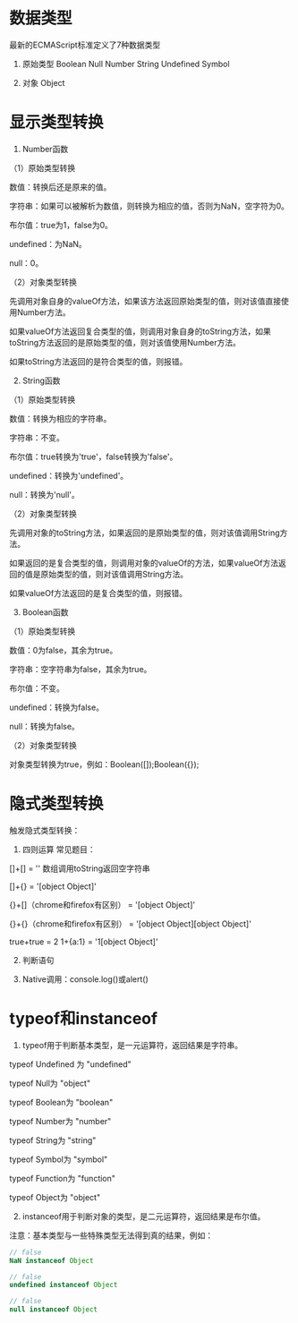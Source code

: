 # 数据类型

最新的ECMAScript标准定义了7种数据类型

1. 原始类型 Boolean Null Number String Undefined Symbol

2. 对象 Object

# 显示类型转换

1. Number函数

  （1）原始类型转换

  数值：转换后还是原来的值。

  字符串：如果可以被解析为数值，则转换为相应的值，否则为NaN，空字符为0。

  布尔值：true为1，false为0。

  undefined：为NaN。

  null：0。

  （2）对象类型转换

  先调用对象自身的valueOf方法，如果该方法返回原始类型的值，则对该值直接使用Number方法。

  如果valueOf方法返回复合类型的值，则调用对象自身的toString方法，如果toString方法返回的是原始类型的值，则对该值使用Number方法。

  如果toString方法返回的是符合类型的值，则报错。

2. String函数

  （1）原始类型转换

  数值：转换为相应的字符串。

  字符串：不变。

  布尔值：true转换为'true'，false转换为'false'。

  undefined：转换为'undefined'。

  null：转换为'null'。

  （2）对象类型转换

  先调用对象的toString方法，如果返回的是原始类型的值，则对该值调用String方法。

  如果返回的是复合类型的值，则调用对象的valueOf的方法，如果valueOf方法返回的值是原始类型的值，则对该值调用String方法。

  如果valueOf方法返回的是复合类型的值，则报错。

3. Boolean函数

  （1）原始类型转换

  数值：0为false，其余为true。

  字符串：空字符串为false，其余为true。

  布尔值：不变。

  undefined：转换为false。

  null：转换为false。

  （2）对象类型转换

  对象类型转换为true，例如：Boolean([]);Boolean({});

# 隐式类型转换

触发隐式类型转换：

1. 四则运算 常见题目：

  []+[] = '' 数组调用toString返回空字符串

  []+{} = '[object Object]'

  {}+[]（chrome和firefox有区别） = '[object Object]'

  {}+{}（chrome和firefox有区别） = '[object Object][object Object]'

  true+true = 2 1+{a:1} = '1[object Object]'

2. 判断语句

3. Native调用：console.log()或alert()

# typeof和instanceof

1. typeof用于判断基本类型，是一元运算符，返回结果是字符串。

  typeof Undefined 为 "undefined"

  typeof Null为 "object"

  typeof Boolean为 "boolean"

  typeof Number为 "number"

  typeof String为 "string"

  typeof Symbol为 "symbol"

  typeof Function为 "function"

  typeof Object为 "object"

2. instanceof用于判断对象的类型，是二元运算符，返回结果是布尔值。

  注意：基本类型与一些特殊类型无法得到真的结果，例如：

  ```javascript
  // false
  NaN instanceof Object

  // false
  undefined instanceof Object

  // false
  null instanceof Object
  ```

